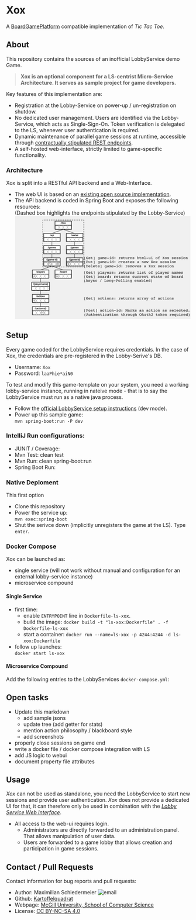 # Xox

A [BoardGamePlatform](https://github.com/kartoffelquadrat/BoardGamePlatform) compatible implementation of *Tic Tac Toe*.

## About

This repository contains the sources of an inofficial LobbyService demo Game.  

 > **Xox is an optional component for a LS-centrist Micro-Service Architecture. It serves as sample project for game developers.**

Key features of this implementation are:

 * Registration at the Lobby-Service on power-up / un-registration on shutdow.
 * No dedicated user management. Users are identified via the Lobby-Service, which acts as Single-Sign-On. Token verification is delegated to the LS, whenever user authentication is required.
 * Dynamic maintenance of parallel game sessions at runtime, accessible through [contractually stipulated REST endpoints](https://github.com/kartoffelquadrat/LobbyService/blob/master/markdown/game-dev.md#callbacks).
 * A self-hosted web-interface, strictly limited to game-specific functionality.

### Architecture

Xox is split into a RESTful API backend and a Web-Interface.

 * The web UI is based on an [existing open source implementation](https://github.com/angle943/tic-tac-toe).
 * The API backend is coded in Spring Boot and exposes the following resources:  
(Dashed box highlights the endpoints stipulated by the Lobby-Service)  
![api](markdown/restif.png)

## Setup

Every game coded for the LobbyService requires credentials. In the case of Xox, the credentials are pre-registered in the Lobby-Serive's DB.

 * Username: ```Xox```
 * Password: ```laaPhie*aiN0```

To test and modify this game-template on your system, you need a working lobby-service instance, running in nateive mode - that is to say the LobbyService must run as a native java process.  

 * Follow the [official LobbyService setup instructions](https://github.com/kartoffelquadrat/LobbyService/blob/master/markdown/build-deploy.md#standard-setup) (dev mode).
 * Power up this sample game:  
```mvn spring-boot:run -P dev```


### IntelliJ Run configurations:

 * JUNIT / Coverage:    
 * Mvn Test: clean test
 * Mvn Run: clean spring-boot:run
  * Spring Boot Run:

### Native Deploment

This first option 

 * Clone this repository
 * Power the service up:  
```mvn exec:spring-boot```
 * Shut the serivce down (implicitly unregisters the game at the LS). Type ```enter```.

### Docker Compose

Xox can be launched as:

 * single service (will not work without manual and configuration for an external lobby-service instance)
 * microservice compound

#### Single Service

 * first time:
   * enable ```ENTRYPOINT``` line in ```Dockerfile-ls-xox```.
   * build the image: ```docker build -t "ls-xox:Dockerfile" . -f Dockerfile-ls-xox```
   * start a container: ```docker run --name=ls-xox -p 4244:4244 -d ls-xox:Dockerfile```
 * follow up launches:  
```docker start ls-xox```

#### Microservice Compound

Add the following entries to the LobbyServices ```docker-compose.yml```:



## Open tasks

 * Update this markdown
   * add sample jsons
   * update tree (add getter for stats)
   * mention action philosophy / blackboard style
   * add screenshots
 * properly close sessions on game end
 * write a docker file / docker compose integration with LS
 * add JS logic to webui
 * document property file attributes


## Usage

*Xox* can not be used as standalone, you need the LobbyService to start new sessions and provide user authentication. *Xox* does not provide a dedicated UI for that, it can therefore only be used in combination with the [*Lobby Service Web Interface*](https://github.com/kartoffelquadrat/LobbyServiceWebInterface).

 * All access to the web-ui requires login.
   * Administrators are directly forwarded to an administration panel. That allows manipulation of user data.
   * Users are forwarded to a game lobby that allows creation and participation in game sessions.

## Contact / Pull Requests

Contact information for bug reports and pull requests:

 * Author: Maximilian Schiedermeier ![email](markdown/email.png)
 * Github: [Kartoffelquadrat](https://github.com/kartoffelquadrat)
 * Webpage: [McGill University, School of Computer Science](https://www.cs.mcgill.ca/~mschie3)
 * License: [CC BY-NC-SA 4.0](https://creativecommons.org/licenses/by-nc-sa/4.0/)

